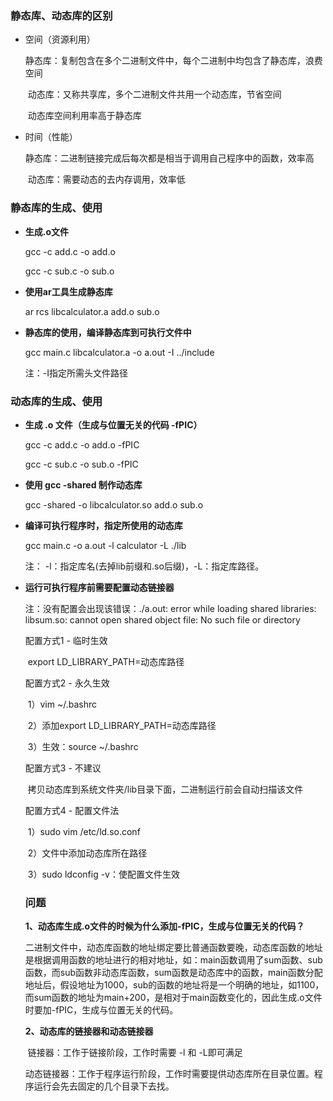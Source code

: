 ### **静态库、动态库的区别**

- 空间（资源利用）

  ​	静态库：复制包含在多个二进制文件中，每个二进制中均包含了静态库，浪费空间

  ​	动态库：又称共享库，多个二进制文件共用一个动态库，节省空间

  ​	动态库空间利用率高于静态库

- 时间（性能）

  ​	静态库：二进制链接完成后每次都是相当于调用自己程序中的函数，效率高
  
  ​	动态库：需要动态的去内存调用，效率低

### **静态库的生成、使用**



- **生成.o文件**

  gcc -c add.c -o add.o

  gcc -c sub.c -o sub.o

- **使用ar工具生成静态库**

  ar rcs libcalculator.a add.o sub.o

- **静态库的使用，编译静态库到可执行文件中**

  gcc main.c libcalculator.a -o a.out -I ../include

  注：-I指定所需头文件路径



### **动态库的生成、使用**

- **生成 .o 文件（生成与位置无关的代码 -fPIC）**

  gcc -c add.c -o add.o -fPIC

  gcc -c sub.c -o sub.o -fPIC

- **使用 gcc -shared 制作动态库**

   gcc -shared -o libcalculator.so add.o sub.o

- **编译可执行程序时，指定所使用的动态库**

  gcc main.c -o a.out -l calculator -L ./lib

  注： -l：指定库名(去掉lib前缀和.so后缀)，-L：指定库路径。

- **运行可执行程序前需要配置动态链接器**

  注：没有配置会出现该错误：./a.out: error while loading shared libraries: libsum.so: cannot open shared object file: No such file or directory

  配置方式1 - 临时生效

  ​	export LD_LIBRARY_PATH=动态库路径

  配置方式2 - 永久生效

  ​	1）vim ~/.bashrc

  ​	2）添加export LD_LIBRARY_PATH=动态库路径

  ​    3）生效：source ~/.bashrc

  配置方式3 - 不建议

  ​	拷贝动态库到系统文件夹/lib目录下面，二进制运行前会自动扫描该文件

  配置方式4 - 配置文件法

  ​	1）sudo vim /etc/ld.so.conf

  ​	2）文件中添加动态库所在路径

  ​	3）sudo ldconfig -v：使配置文件生效

  

  ### **问题**

  **1、动态库生成.o文件的时候为什么添加-fPIC，生成与位置无关的代码？**

  

  ​	二进制文件中，动态库函数的地址绑定要比普通函数要晚，动态库函数的地址是根据调用函数的地址进行的相对地址，如：main函数调用了sum函数、sub函数，而sub函数非动态库函数，sum函数是动态库中的函数，main函数分配地址后，假设地址为1000，sub的函数的地址将是一个明确的地址，如1100，而sum函数的地址为main+200，是相对于main函数变化的，因此生成.o文件时要加-fPIC，生成与位置无关的代码。

  

  **2、动态库的链接器和动态链接器**

  ​	链接器：工作于链接阶段，工作时需要 -l 和 -L即可满足

  ​	动态链接器：工作于程序运行阶段，工作时需要提供动态库所在目录位置。程序运行会先去固定的几个目录下去找。
